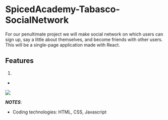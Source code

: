 # SpicedAcademy-Tabasco-SocialNetwork
For our penultimate project we will make social network on which users can sign up, say a little about themselves, and become friends with other users. This will be a single-page application made with React.
## Features
1)
*
<img src="ticker.gif">

**_NOTES_**:
* Coding technologies: HTML, CSS, Javascript
